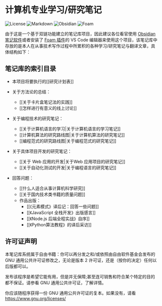 # 计算机专业学习/研究笔记

![License](https://img.shields.io/badge/License-GPLv2-green)   ![Markdown](https://img.shields.io/badge/Markdown-CommonMarkv0.31.2-blue)   ![Obsidian](https://img.shields.io/badge/Obsidian-1.8.7-blue) ![Foam](https://img.shields.io/badge/Foam-0.26.5-blue)

由于这是一个基于双链功能建立的笔记库项目，因此建议各位看官使用 [Obsidian 笔记软件](https://obsidian.md/)或者安装了 [Foam 插件](https://foambubble.github.io/foam/)的 VS Code 编辑器来使用这个项目，该笔记库中存放的是本人在从事技术写作过程中所累积的各种学习/研究笔记与翻译文章，具体结构如下：

## 笔记库的索引目录

- 本项目将要执行的[[研究计划表]]

- 关于方法论的总结：
  - [[关于卡片盒笔记法的实践]]
  - [[怎样进行有意义的线上讨论]]

- 关于编程技术的研究笔记：
  - [[关于计算机语言的学习|关于计算机语言的学习笔记]]
  - [[计算机算法的研究路线图|关于计算机算法的研究笔记]]
  - [[编程范式的研究路线图|关于编程范式的研究笔记]]

- 关于具体项目开发的研究笔记：
  - [[关于 Web 应用的开发|关于Web 应用项目的研究笔记]]
  - [[关于自动化测试的开发|关于编程语言的研究笔记]]

- 回答问题：
  - [[什么人适合从事计算机科学研究]]
  - [[关于国内技术类书籍的质量问题]]
  - 作品出版：
    - [[《元素模式》译后记：回答一些问题]]
    - [[《JavaScript 全栈开发》出版感言]]
    - [[《Node.js 后端全程实战》自序]]
    - [[《Python算法教程》的译后采访]]

## 许可证声明

本笔记库系统属于自由书籍：你可以再分发之和/或依照由自由软件基金会发布的 GNU 通用公共许可证修改之，无论是版本 2 许可证，还是（按你的决定）任何以后版都可以。

发布该程序是希望它能有用，但是并无保障;甚至连可销售和符合某个特定的目的都不保证。请参看 GNU 通用公共许可证，了解详情。

你应该随程序获得一份 GNU 通用公共许可证的复本。如果没有，请看 <https://www.gnu.org/licenses/>

